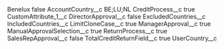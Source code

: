 <?xml version="1.0" encoding="UTF-8"?>
<CustomMetadata xmlns="http://soap.sforce.com/2006/04/metadata" xmlns:xsi="http://www.w3.org/2001/XMLSchema-instance" xmlns:xsd="http://www.w3.org/2001/XMLSchema">
    <label>Benelux</label>
    <protected>false</protected>
    <values>
        <field>AccountCountry__c</field>
        <value xsi:type="xsd:string">BE;LU;NL</value>
    </values>
    <values>
        <field>CreditProcess__c</field>
        <value xsi:type="xsd:boolean">true</value>
    </values>
    <values>
        <field>CustomAttribute_1__c</field>
        <value xsi:nil="true"/>
    </values>
    <values>
        <field>DirectorApproval__c</field>
        <value xsi:type="xsd:boolean">false</value>
    </values>
    <values>
        <field>ExcludedCountries__c</field>
        <value xsi:nil="true"/>
    </values>
    <values>
        <field>IncludedCountries__c</field>
        <value xsi:nil="true"/>
    </values>
    <values>
        <field>LimitCloneCase__c</field>
        <value xsi:type="xsd:boolean">true</value>
    </values>
    <values>
        <field>ManagerApproval__c</field>
        <value xsi:type="xsd:boolean">true</value>
    </values>
    <values>
        <field>ManualApprovalSelection__c</field>
        <value xsi:type="xsd:boolean">true</value>
    </values>
    <values>
        <field>ReturnProcess__c</field>
        <value xsi:type="xsd:boolean">true</value>
    </values>
    <values>
        <field>SalesRepApproval__c</field>
        <value xsi:type="xsd:boolean">false</value>
    </values>
    <values>
        <field>TotalCreditReturnField__c</field>
        <value xsi:type="xsd:boolean">true</value>
    </values>
    <values>
        <field>UserCountry__c</field>
        <value xsi:nil="true"/>
    </values>
</CustomMetadata>
